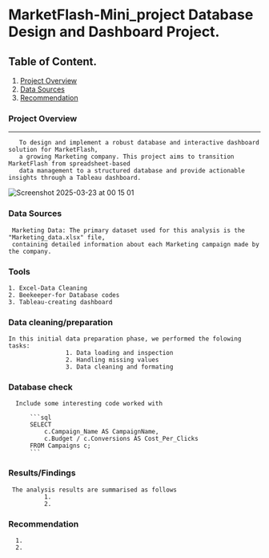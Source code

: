 # MarketFlash-Mini_project Database Design and Dashboard Project.

## Table of Content.
1. [Project Overview](#project-overview)
2. [Data Sources](#Data-sources)
3. [Recommendation](#recommendation)

### Project Overview
---

       To design and implement a robust database and interactive dashboard solution for MarketFlash, 
       a growing Marketing company. This project aims to transition  MarketFlash from spreadsheet-based 
       data management to a structured database and provide actionable insights through a Tableau dashboard.
       
![Screenshot 2025-03-23 at 00 15 01](https://github.com/user-attachments/assets/64408aaa-7d38-48bc-94d4-bd7cedab9955)

### Data Sources

     Marketing Data: The primary dataset used for this analysis is the "Marketing_data.xlsx" file, 
     containing detailed information about each Marketing campaign made by the company.

### Tools

    1. Excel-Data Cleaning
    2. Beekeeper-for Database codes
    3. Tableau-creating dashboard

### Data cleaning/preparation

    In this initial data preparation phase, we performed the folowing tasks:
                    1. Data loading and inspection
                    2. Handling missing values
                    3. Data cleaning and formating

### Database check

      Include some interesting code worked with
      
          ```sql
          SELECT
              c.Campaign_Name AS CampaignName,
              c.Budget / c.Conversions AS Cost_Per_Clicks
          FROM Campaigns c;
          ```

### Results/Findings

     The analysis results are summarised as follows
              1.
              2.

### Recommendation
      1.
      2.
























          
